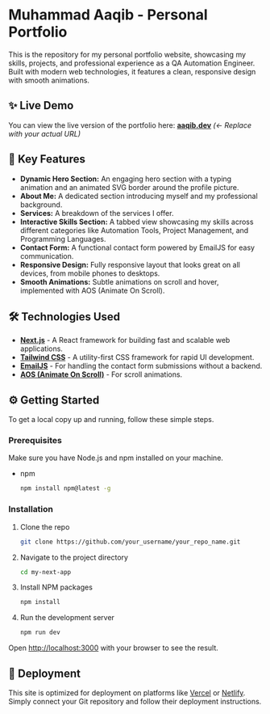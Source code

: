 # Muhammad Aaqib - Personal Portfolio

This is the repository for my personal portfolio website, showcasing my skills, projects, and professional experience as a QA Automation Engineer. Built with modern web technologies, it features a clean, responsive design with smooth animations.

## ✨ Live Demo

You can view the live version of the portfolio here: [**aaqib.dev**](https://your-portfolio-url.com) _(<- Replace with your actual URL)_

## 🚀 Key Features

- **Dynamic Hero Section:** An engaging hero section with a typing animation and an animated SVG border around the profile picture.
- **About Me:** A dedicated section introducing myself and my professional background.
- **Services:** A breakdown of the services I offer.
- **Interactive Skills Section:** A tabbed view showcasing my skills across different categories like Automation Tools, Project Management, and Programming Languages.
- **Contact Form:** A functional contact form powered by EmailJS for easy communication.
- **Responsive Design:** Fully responsive layout that looks great on all devices, from mobile phones to desktops.
- **Smooth Animations:** Subtle animations on scroll and hover, implemented with AOS (Animate On Scroll).

## 🛠️ Technologies Used

- **[Next.js](https://nextjs.org/)** - A React framework for building fast and scalable web applications.
- **[Tailwind CSS](https://tailwindcss.com/)** - A utility-first CSS framework for rapid UI development.
- **[EmailJS](https://www.emailjs.com/)** - For handling the contact form submissions without a backend.
- **[AOS (Animate On Scroll)](https://michalsnik.github.io/aos/)** - For scroll animations.

## ⚙️ Getting Started

To get a local copy up and running, follow these simple steps.

### Prerequisites

Make sure you have Node.js and npm installed on your machine.

- npm
  ```sh
  npm install npm@latest -g
  ```

### Installation

1.  Clone the repo
    ```sh
    git clone https://github.com/your_username/your_repo_name.git
    ```
2.  Navigate to the project directory
    ```sh
    cd my-next-app
    ```
3.  Install NPM packages
    ```sh
    npm install
    ```
4.  Run the development server
    ```sh
    npm run dev
    ```

Open [http://localhost:3000](http://localhost:3000) with your browser to see the result.

## 🚢 Deployment

This site is optimized for deployment on platforms like [Vercel](https://vercel.com/) or [Netlify](https://www.netlify.com/). Simply connect your Git repository and follow their deployment instructions.
